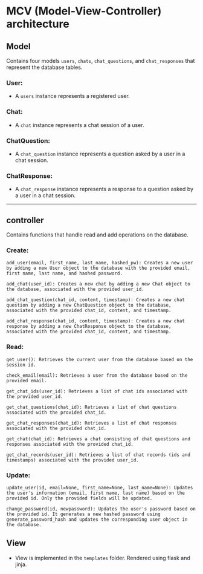 # MCV (Model-View-Controller) architecture

## Model
Contains four models `users`, `chats`, `chat_questions`, and `chat_responses` that represent the database tables.

### User: 
- A `users` instance represents a registered user.

### Chat:
- A `chat` instance represents a chat session of a user.

### ChatQuestion:
- A `chat_question` instance represents a question asked by a user in a chat session.

### ChatResponse:
- A `chat_response` instance represents a response to a question asked by a user in a chat session.
---
## controller
Contains functions that handle read and add operations on the database.

### Create:
```
add_user(email, first_name, last_name, hashed_pw): Creates a new user by adding a new User object to the database with the provided email, first name, last name, and hashed password.

add_chat(user_id): Creates a new chat by adding a new Chat object to the database, associated with the provided user_id.

add_chat_question(chat_id, content, timestamp): Creates a new chat question by adding a new ChatQuestion object to the database, associated with the provided chat_id, content, and timestamp.

add_chat_response(chat_id, content, timestamp): Creates a new chat response by adding a new ChatResponse object to the database, associated with the provided chat_id, content, and timestamp.
```

### Read:
```
get_user(): Retrieves the current user from the database based on the session id.

check_email(email): Retrieves a user from the database based on the provided email.

get_chat_ids(user_id): Retrieves a list of chat ids associated with the provided user_id.

get_chat_questions(chat_id): Retrieves a list of chat questions associated with the provided chat_id.

get_chat_responses(chat_id): Retrieves a list of chat responses associated with the provided chat_id.

get_chat(chat_id): Retrieves a chat consisting of chat questions and responses associated with the provided chat_id.

get_chat_records(user_id): Retrieves a list of chat records (ids and timestamps) associated with the provided user_id.
```

### Update:
```
update_user(id, email=None, first_name=None, last_name=None): Updates the user's information (email, first name, last name) based on the provided id. Only the provided fields will be updated.

change_password(id, newpassword): Updates the user's password based on the provided id. It generates a new hashed password using generate_password_hash and updates the corresponding user object in the database.
```

## View
- View is implemented in the `templates` folder. Rendered using flask and jinja.

